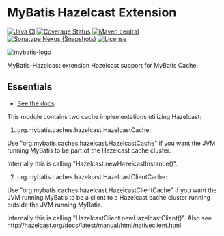MyBatis Hazelcast Extension
===========================

[![Java CI](https://github.com/mybatis/hazelcast-cache/actions/workflows/ci.yaml/badge.svg)](https://github.com/mybatis/hazelcast-cache/actions/workflows/ci.yaml)
[![Coverage Status](https://coveralls.io/repos/mybatis/hazelcast-cache/badge.svg?branch=master&service=github)](https://coveralls.io/github/mybatis/hazelcast-cache?branch=master)
[![Maven central](https://maven-badges.herokuapp.com/maven-central/org.mybatis.caches/mybatis-hazelcast/badge.svg)](https://maven-badges.herokuapp.com/maven-central/org.mybatis.caches/mybatis-hazelcast)
[![Sonatype Nexus (Snapshots)](https://img.shields.io/nexus/s/https/oss.sonatype.org/org.mybatis.caches/mybatis-hazelcast.svg)](https://oss.sonatype.org/content/repositories/snapshots/org/mybatis/caches/mybatis-hazelcast/)
[![License](http://img.shields.io/:license-apache-brightgreen.svg)](http://www.apache.org/licenses/LICENSE-2.0.html)

![mybatis-logo](http://mybatis.github.io/images/mybatis-logo.png)

MyBatis-Hazelcast extension Hazelcast support for MyBatis Cache.

Essentials
----------

* [See the docs](http://mybatis.github.io/hazelcast-cache/)


This module contains two cache implementations utilizing Hazelcast: 


1) org.mybatis.caches.hazelcast.HazelcastCache:

Use "org.mybatis.caches.hazelcast.HazelcastCache" if you want the JVM running MyBatis to be part of the Hazelcast cache cluster.

Internally this is calling "Hazelcast.newHazelcastInstance()".


2) org.mybatis.caches.hazelcast.HazelcastClientCache:

Use "org.mybatis.caches.hazelcast.HazelcastClientCache" if you want the JVM running MyBatis to be a client to a Hazelcast cache cluster running outside the JVM running MyBatis.

Internally this is calling "HazelcastClient.newHazelcastClient()". Also see http://hazelcast.org/docs/latest/manual/html/nativeclient.html
